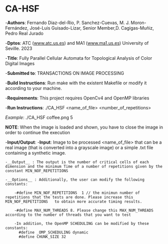 # CA-HSF
-__Authors__: Fernando Diaz-del-Rio, P. Sanchez-Cuevas, M. J. Moron-Fernández, José-Luis Guisado-Lizar, Senior Member,D. Cagigas-Muñiz, Pedro Real Jurado

-__Dptos__: ATC (www.atc.us.es) and MA1 (www.ma1.us.es) University of Seville. 2023 

-__Title__: Fully Parallel Cellular Automata for Topological Analysis of Color Digital Images 

-__Submitted to__: TRANSACTIONS ON IMAGE PROCESSING

-__Build Instructions__: Run make with the existent Makefile or modify it according to your machine. 

-__Requirements__: This project requires OpenCv4 and OpenMP libraries

-__Run Instructions__: ./CA_HSF <name_of_file> <number_of_repetitions>

_Example_: ./CA_HSF coffee.png 5

__NOTE__: When the image is loaded and shown, you have to close the image in order to continue the execution

-__Input/Output__:
    -__Input__: Image to be processed <name_of_file> that can be a real image (that is converted into a grayscale image) or a simple .txt file containing a synthetic image. 

    -__Output__ : The output is the number of critical cells of each dimension and the minimum Time of a number of repetitions given by the constant MIN_NOF_REPETITIONS  

    -__Options__ : Additionally, the user can modify the following constants:  

        -#define MIN_NOF_REPETITIONS  1 // the minimun number of repetitions that the tests are done. Please increase this MIN_NOF_REPETITIONS   to obtain more accurate timing results. 

        -#define MAX_NUM_THREADS 8. Please change this MAX_NUM_THREADS  according to the number of threads that you want to test

        -In addition, the OpenMP SCHEDULING can be modified by these constants:  
          #define _OMP_SCHEDULING dynamic 
          #define CHUNK_SIZE 32
